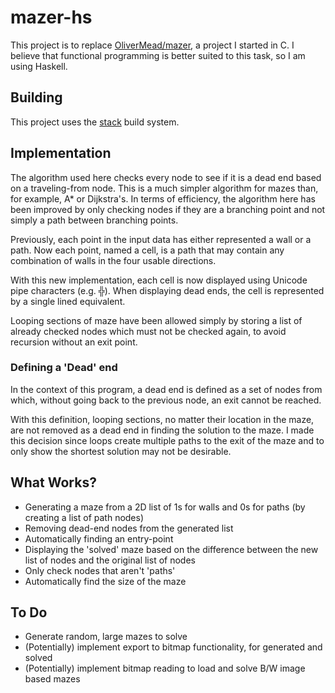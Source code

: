# mazer-hs
This project is to replace [OliverMead/mazer](https://github.com/OliverMead/mazer),
a project I started in C.
I believe that functional programming is better suited to this task, so I am
using Haskell.
## Building
This project uses the [stack](https://docs.haskellstack.org/en/stable/build_command/) build system.
## Implementation
The algorithm used here checks every node to see if it is a dead end based on a traveling-from node.
This is a much simpler algorithm for mazes than, for example, A\* or Dijkstra's.
In terms of efficiency, the algorithm here has been improved by only checking nodes if they are a 
branching point and not simply a path between branching points.

Previously, each point in the input data has either represented a wall or a path. Now each point, 
named a cell, is a path that may contain any combination of walls in the four usable directions.

With this new implementation, each cell is now displayed using Unicode pipe characters (e.g. ╬). When 
displaying dead ends, the cell is represented by a single lined equivalent.

Looping sections of maze have been allowed simply by storing a list of already checked nodes
which must not be checked again, to avoid recursion without an exit point.
### Defining a 'Dead' end 
In the context of this program, a dead end is defined as a set of nodes from which, without going back 
to the previous node, an exit cannot be reached. 

With this definition, looping sections, no matter their location in the maze, are not removed as a dead 
end in finding the solution to the maze. I made this decision since loops create multiple paths to the 
exit of the maze and to only show the shortest solution may not be desirable.

## What Works?
- Generating a maze from a 2D list of 1s for walls and 0s for paths (by creating a list of path nodes)
- Removing dead-end nodes from the generated list
- Automatically finding an entry-point
- Displaying the 'solved' maze based on the difference between the new list of nodes and the original list
  of nodes
- Only check nodes that aren't 'paths'
- Automatically find the size of the maze
## To Do
- Generate random, large mazes to solve
- (Potentially) implement export to bitmap functionality, for generated and solved 
- (Potentially) implement bitmap reading to load and solve B/W image based mazes
